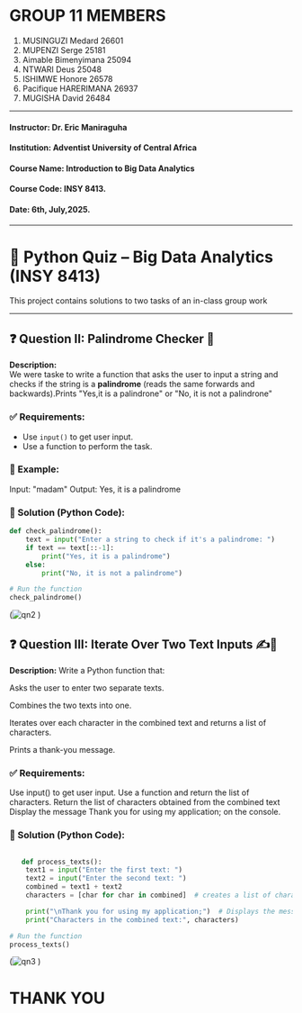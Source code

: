 # GROUP 11 MEMBERS
1. MUSINGUZI Medard 26601
2. MUPENZI Serge 25181
3. Aimable Bimenyimana 25094
4. NTWARI Deus 25048
5. ISHIMWE Honore 26578
6. Pacifique HARERIMANA 26937
7. MUGISHA David 26484


---
 
#### **Instructor**: Dr. Eric Maniraguha
#### **Institution**: Adventist University of Central Africa
#### **Course Name**: Introduction to Big Data Analytics 
#### **Course Code**: INSY 8413.
#### **Date**: 6th, July,2025.
---

# 🧠 Python Quiz – Big Data Analytics (INSY 8413)

This project contains solutions to two tasks of an in-class group work 

---

## ❓ Question II: Palindrome Checker 🔁

**Description:**  
We were taske to write a function that asks the user to input a string and checks if the string is a **palindrome** (reads the same forwards and backwards).Prints "Yes,it is a palindrone"
or "No, it is not a palindrone"

### ✅ Requirements:
- Use `input()` to get user input.
- Use a function to perform the task.

### 🧪 Example:
Input: "madam"
Output: Yes, it is a palindrome



### 🧾 Solution (Python Code):
```python
def check_palindrome():
    text = input("Enter a string to check if it's a palindrome: ")
    if text == text[::-1]:
        print("Yes, it is a palindrome")
    else:
        print("No, it is not a palindrome")

# Run the function
check_palindrome()

```
(![qn2](https://github.com/user-attachments/assets/2b695a97-0f5e-4e25-a93a-36fb553a3235)
)

## ❓ Question III: Iterate Over Two Text Inputs ✍️🔡

**Description:**
Write a Python function that:

Asks the user to enter two separate texts.

Combines the two texts into one.

Iterates over each character in the combined text and returns a list of characters.

Prints a thank-you message.

### ✅ Requirements:

Use input() to get user input.
Use a function and return the list of characters.
Return the list of characters obtained from the combined text
Display the message Thank you for using my application; on the console.

### 🧾 Solution (Python Code):
```python

   def process_texts(): 
    text1 = input("Enter the first text: ")
    text2 = input("Enter the second text: ")
    combined = text1 + text2
    characters = [char for char in combined]  # creates a list of characters

    print("\nThank you for using my application;")  # Displays the message 
    print("Characters in the combined text:", characters)

# Run the function
process_texts()

```
(![qn3](https://github.com/user-attachments/assets/225454c1-bffe-4021-8426-bbfc682309c8)
)
# THANK YOU

